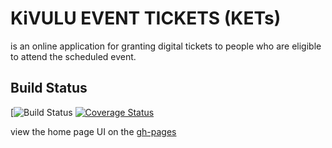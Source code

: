# KiVULU EVENT TICKETS (KETs)
is an online application for granting digital tickets to people who are
eligible to attend the scheduled event.

## Build Status

[![Build Status](https://travis-ci.com/Kasulejoseph/Ticket-App.svg?branch=develop)
[![Coverage Status](https://coveralls.io/repos/github/Kasulejoseph/Ticket-App/badge.svg?branch=develop)](https://coveralls.io/github/Kasulejoseph/Ticket-App?branch=develop)

view the home page UI on the [gh-pages](https://kasulejoseph.github.io/Ticket-App/)


